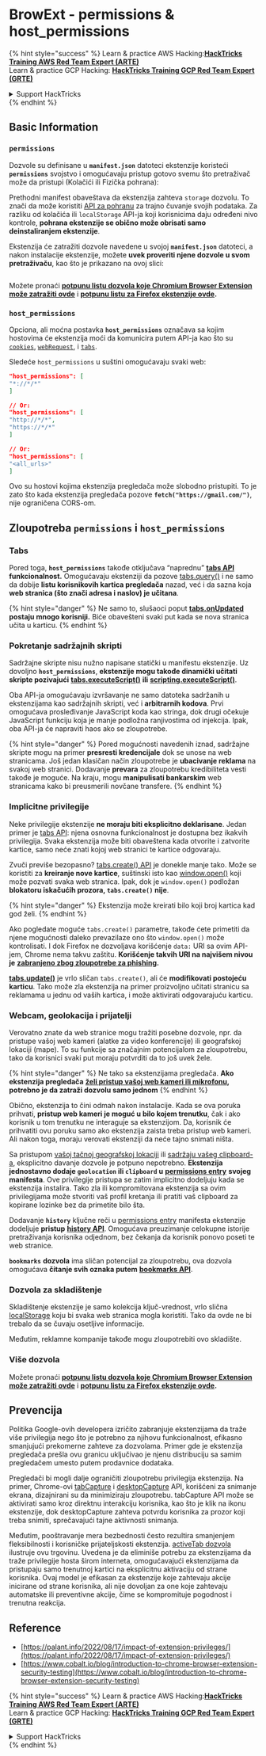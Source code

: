 # BrowExt - permissions & host\_permissions

{% hint style="success" %}
Learn & practice AWS Hacking:<img src="/.gitbook/assets/arte.png" alt="" data-size="line">[**HackTricks Training AWS Red Team Expert (ARTE)**](https://training.hacktricks.xyz/courses/arte)<img src="/.gitbook/assets/arte.png" alt="" data-size="line">\
Learn & practice GCP Hacking: <img src="/.gitbook/assets/grte.png" alt="" data-size="line">[**HackTricks Training GCP Red Team Expert (GRTE)**<img src="/.gitbook/assets/grte.png" alt="" data-size="line">](https://training.hacktricks.xyz/courses/grte)

<details>

<summary>Support HackTricks</summary>

* Check the [**subscription plans**](https://github.com/sponsors/carlospolop)!
* **Join the** 💬 [**Discord group**](https://discord.gg/hRep4RUj7f) or the [**telegram group**](https://t.me/peass) or **follow** us on **Twitter** 🐦 [**@hacktricks\_live**](https://twitter.com/hacktricks\_live)**.**
* **Share hacking tricks by submitting PRs to the** [**HackTricks**](https://github.com/carlospolop/hacktricks) and [**HackTricks Cloud**](https://github.com/carlospolop/hacktricks-cloud) github repos.

</details>
{% endhint %}

## Basic Information

### **`permissions`**

Dozvole su definisane u **`manifest.json`** datoteci ekstenzije koristeći **`permissions`** svojstvo i omogućavaju pristup gotovo svemu što pretraživač može da pristupi (Kolačići ili Fizička pohrana):

Prethodni manifest obaveštava da ekstenzija zahteva `storage` dozvolu. To znači da može koristiti [API za pohranu](https://developer.mozilla.org/en-US/docs/Mozilla/Add-ons/WebExtensions/API/storage) za trajno čuvanje svojih podataka. Za razliku od kolačića ili `localStorage` API-ja koji korisnicima daju određeni nivo kontrole, **pohrana ekstenzije se obično može obrisati samo deinstaliranjem ekstenzije**.

Ekstenzija će zatražiti dozvole navedene u svojoj **`manifest.json`** datoteci, a nakon instalacije ekstenzije, možete **uvek proveriti njene dozvole u svom pretraživaču**, kao što je prikazano na ovoj slici:

<figure><img src="../../.gitbook/assets/image (18).png" alt=""><figcaption></figcaption></figure>

Možete pronaći [**potpunu listu dozvola koje Chromium Browser Extension može zatražiti ovde**](https://developer.chrome.com/docs/extensions/develop/concepts/declare-permissions#permissions) i [**potpunu listu za Firefox ekstenzije ovde**](https://developer.mozilla.org/en-US/docs/Mozilla/Add-ons/WebExtensions/manifest.json/permissions#api\_permissions)**.**

### `host_permissions`

Opciona, ali moćna postavka **`host_permissions`** označava sa kojim hostovima će ekstenzija moći da komunicira putem API-ja kao što su [`cookies`](https://developer.mozilla.org/en-US/docs/Mozilla/Add-ons/WebExtensions/API/cookies), [`webRequest`](https://developer.mozilla.org/en-US/docs/Mozilla/Add-ons/WebExtensions/API/webRequest), i [`tabs`](https://developer.mozilla.org/en-US/docs/Mozilla/Add-ons/WebExtensions/API/tabs).

Sledeće `host_permissions` u suštini omogućavaju svaki web:
```json
"host_permissions": [
"*://*/*"
]

// Or:
"host_permissions": [
"http://*/*",
"https://*/*"
]

// Or:
"host_permissions": [
"<all_urls>"
]
```
Ovo su hostovi kojima ekstenzija pregledača može slobodno pristupiti. To je zato što kada ekstenzija pregledača pozove **`fetch("https://gmail.com/")`**, nije ograničena CORS-om.

## Zloupotreba `permissions` i `host_permissions`

### Tabs

Pored toga, **`host_permissions`** takođe otključava “naprednu” [**tabs API**](https://developer.mozilla.org/en-US/docs/Mozilla/Add-ons/WebExtensions/API/tabs) **funkcionalnost.** Omogućavaju ekstenziji da pozove [tabs.query()](https://developer.mozilla.org/en-US/docs/Mozilla/Add-ons/WebExtensions/API/tabs/query) i ne samo da dobije **listu korisnikovih kartica pregledača** nazad, već i da sazna koja **web stranica (što znači adresa i naslov) je učitana**.

{% hint style="danger" %}
Ne samo to, slušaoci poput [**tabs.onUpdated**](https://developer.mozilla.org/en-US/docs/Mozilla/Add-ons/WebExtensions/API/tabs/onUpdated) **postaju mnogo korisniji.** Biće obavešteni svaki put kada se nova stranica učita u karticu.
{% endhint %}

### Pokretanje sadržajnih skripti <a href="#running-content-scripts" id="running-content-scripts"></a>

Sadržajne skripte nisu nužno napisane statički u manifestu ekstenzije. Uz dovoljno **`host_permissions`**, **ekstenzije mogu takođe dinamički učitati skripte pozivajući** [**tabs.executeScript()**](https://developer.mozilla.org/en-US/docs/Mozilla/Add-ons/WebExtensions/API/tabs/executeScript) **ili** [**scripting.executeScript()**](https://developer.mozilla.org/en-US/docs/Mozilla/Add-ons/WebExtensions/API/scripting/executeScript).

Oba API-ja omogućavaju izvršavanje ne samo datoteka sadržanih u ekstenzijama kao sadržajnih skripti, već i **arbitrarnih kodova**. Prvi omogućava prosleđivanje JavaScript koda kao stringa, dok drugi očekuje JavaScript funkciju koja je manje podložna ranjivostima od injekcija. Ipak, oba API-ja će napraviti haos ako se zloupotrebe.

{% hint style="danger" %}
Pored mogućnosti navedenih iznad, sadržajne skripte mogu na primer **presresti kredencijale** dok se unose na web stranicama. Još jedan klasičan način zloupotrebe je **ubacivanje reklama** na svakoj web stranici. Dodavanje **prevara** za zloupotrebu kredibiliteta vesti takođe je moguće. Na kraju, mogu **manipulisati bankarskim** web stranicama kako bi preusmerili novčane transfere.
{% endhint %}

### Implicitne privilegije <a href="#implicit-privileges" id="implicit-privileges"></a>

Neke privilegije ekstenzije **ne moraju biti eksplicitno deklarisane**. Jedan primer je [tabs API](https://developer.mozilla.org/en-US/docs/Mozilla/Add-ons/WebExtensions/API/tabs): njena osnovna funkcionalnost je dostupna bez ikakvih privilegija. Svaka ekstenzija može biti obaveštena kada otvorite i zatvorite kartice, samo neće znati kojoj web stranici te kartice odgovaraju.

Zvuči previše bezopasno? [tabs.create() API](https://developer.mozilla.org/en-US/docs/Mozilla/Add-ons/WebExtensions/API/tabs/create) je donekle manje tako. Može se koristiti za **kreiranje nove kartice**, suštinski isto kao [window.open()](https://developer.mozilla.org/en-US/docs/Web/API/Window/open) koji može pozvati svaka web stranica. Ipak, dok je `window.open()` podložan **blokatoru iskačućih prozora, `tabs.create()` nije**.

{% hint style="danger" %}
Ekstenzija može kreirati bilo koji broj kartica kad god želi.
{% endhint %}

Ako pogledate moguće `tabs.create()` parametre, takođe ćete primetiti da njene mogućnosti daleko prevazilaze ono što `window.open()` može kontrolisati. I dok Firefox ne dozvoljava korišćenje `data:` URI sa ovim API-jem, Chrome nema takvu zaštitu. **Korišćenje takvih URI na najvišem nivou je** [**zabranjeno zbog zloupotrebe za phishing**](https://bugzilla.mozilla.org/show\_bug.cgi?id=1331351)**.**

[**tabs.update()**](https://developer.mozilla.org/en-US/docs/Mozilla/Add-ons/WebExtensions/API/tabs/update) je vrlo sličan `tabs.create()`, ali će **modifikovati postojeću karticu**. Tako može zla ekstenzija na primer proizvoljno učitati stranicu sa reklamama u jednu od vaših kartica, i može aktivirati odgovarajuću karticu.

### Webcam, geolokacija i prijatelji <a href="#webcam-geolocation-and-friends" id="webcam-geolocation-and-friends"></a>

Verovatno znate da web stranice mogu tražiti posebne dozvole, npr. da pristupe vašoj web kameri (alatke za video konferencije) ili geografskoj lokaciji (mape). To su funkcije sa značajnim potencijalom za zloupotrebu, tako da korisnici svaki put moraju potvrditi da to još uvek žele.

{% hint style="danger" %}
Ne tako sa ekstenzijama pregledača. **Ako ekstenzija pregledača** [**želi pristup vašoj web kameri ili mikrofonu**](https://developer.mozilla.org/en-US/docs/Web/API/MediaDevices/getUserMedia)**, potrebno je da zatraži dozvolu samo jednom**
{% endhint %}

Obično, ekstenzija to čini odmah nakon instalacije. Kada se ova poruka prihvati, **pristup web kameri je moguć u bilo kojem trenutku**, čak i ako korisnik u tom trenutku ne interaguje sa ekstenzijom. Da, korisnik će prihvatiti ovu poruku samo ako ekstenzija zaista treba pristup web kameri. Ali nakon toga, moraju verovati ekstenziji da neće tajno snimati ništa.

Sa pristupom [vašoj tačnoj geografskoj lokaciji](https://developer.mozilla.org/en-US/docs/Web/API/Geolocation) ili [sadržaju vašeg clipboard-a](https://developer.mozilla.org/en-US/docs/Web/API/Clipboard\_API), eksplicitno davanje dozvole je potpuno nepotrebno. **Ekstenzija jednostavno dodaje `geolocation` ili `clipboard` u** [**permissions entry**](https://developer.mozilla.org/en-US/docs/Mozilla/Add-ons/WebExtensions/manifest.json/permissions) **svojeg manifesta**. Ove privilegije pristupa se zatim implicitno dodeljuju kada se ekstenzija instalira. Tako zla ili kompromitovana ekstenzija sa ovim privilegijama može stvoriti vaš profil kretanja ili pratiti vaš clipboard za kopirane lozinke bez da primetite bilo šta.

Dodavanje **`history`** ključne reči u [permissions entry](https://developer.mozilla.org/en-US/docs/Mozilla/Add-ons/WebExtensions/manifest.json/permissions) manifesta ekstenzije dodeljuje **pristup** [**history API**](https://developer.mozilla.org/en-US/docs/Mozilla/Add-ons/WebExtensions/API/history). Omogućava preuzimanje celokupne istorije pretraživanja korisnika odjednom, bez čekanja da korisnik ponovo poseti te web stranice.

**`bookmarks`** **dozvola** ima sličan potencijal za zloupotrebu, ova dozvola omogućava **čitanje svih oznaka putem** [**bookmarks API**](https://developer.mozilla.org/en-US/docs/Mozilla/Add-ons/WebExtensions/API/bookmarks).

### Dozvola za skladištenje <a href="#the-storage-permission" id="the-storage-permission"></a>

Skladištenje ekstenzije je samo kolekcija ključ-vrednost, vrlo slična [localStorage](https://developer.mozilla.org/en-US/docs/Web/API/Window/localStorage) koju bi svaka web stranica mogla koristiti. Tako da ovde ne bi trebalo da se čuvaju osetljive informacije.

Međutim, reklamne kompanije takođe mogu zloupotrebiti ovo skladište.

### Više dozvola

Možete pronaći [**potpunu listu dozvola koje Chromium Browser Extension može zatražiti ovde**](https://developer.chrome.com/docs/extensions/develop/concepts/declare-permissions#permissions) i [**potpunu listu za Firefox ekstenzije ovde**](https://developer.mozilla.org/en-US/docs/Mozilla/Add-ons/WebExtensions/manifest.json/permissions#api\_permissions)**.**

## Prevencija <a href="#why-not-restrict-extension-privileges" id="why-not-restrict-extension-privileges"></a>

Politika Google-ovih developera izričito zabranjuje ekstenzijama da traže više privilegija nego što je potrebno za njihovu funkcionalnost, efikasno smanjujući prekomerne zahteve za dozvolama. Primer gde je ekstenzija pregledača prešla ovu granicu uključivao je njenu distribuciju sa samim pregledačem umesto putem prodavnice dodataka.

Pregledači bi mogli dalje ograničiti zloupotrebu privilegija ekstenzija. Na primer, Chrome-ovi [tabCapture](https://developer.chrome.com/docs/extensions/reference/tabCapture/) i [desktopCapture](https://developer.chrome.com/docs/extensions/reference/desktopCapture/) API, korišćeni za snimanje ekrana, dizajnirani su da minimiziraju zloupotrebu. tabCapture API može se aktivirati samo kroz direktnu interakciju korisnika, kao što je klik na ikonu ekstenzije, dok desktopCapture zahteva potvrdu korisnika za prozor koji treba snimiti, sprečavajući tajne aktivnosti snimanja.

Međutim, pooštravanje mera bezbednosti često rezultira smanjenjem fleksibilnosti i korisničke prijateljskosti ekstenzija. [activeTab dozvola](https://developer.mozilla.org/en-US/docs/Mozilla/Add-ons/WebExtensions/manifest.json/permissions#activetab\_permission) ilustruje ovu trgovinu. Uvedena je da eliminiše potrebu za ekstenzijama da traže privilegije hosta širom interneta, omogućavajući ekstenzijama da pristupaju samo trenutnoj kartici na eksplicitnu aktivaciju od strane korisnika. Ovaj model je efikasan za ekstenzije koje zahtevaju akcije inicirane od strane korisnika, ali nije dovoljan za one koje zahtevaju automatske ili preventivne akcije, čime se kompromituje pogodnost i trenutna reakcija.

## **Reference**

* [https://palant.info/2022/08/17/impact-of-extension-privileges/](https://palant.info/2022/08/17/impact-of-extension-privileges/)
* [https://www.cobalt.io/blog/introduction-to-chrome-browser-extension-security-testing](https://www.cobalt.io/blog/introduction-to-chrome-browser-extension-security-testing)

{% hint style="success" %}
Learn & practice AWS Hacking:<img src="/.gitbook/assets/arte.png" alt="" data-size="line">[**HackTricks Training AWS Red Team Expert (ARTE)**](https://training.hacktricks.xyz/courses/arte)<img src="/.gitbook/assets/arte.png" alt="" data-size="line">\
Learn & practice GCP Hacking: <img src="/.gitbook/assets/grte.png" alt="" data-size="line">[**HackTricks Training GCP Red Team Expert (GRTE)**<img src="/.gitbook/assets/grte.png" alt="" data-size="line">](https://training.hacktricks.xyz/courses/grte)

<details>

<summary>Support HackTricks</summary>

* Check the [**subscription plans**](https://github.com/sponsors/carlospolop)!
* **Join the** 💬 [**Discord group**](https://discord.gg/hRep4RUj7f) or the [**telegram group**](https://t.me/peass) or **follow** us on **Twitter** 🐦 [**@hacktricks\_live**](https://twitter.com/hacktricks\_live)**.**
* **Share hacking tricks by submitting PRs to the** [**HackTricks**](https://github.com/carlospolop/hacktricks) and [**HackTricks Cloud**](https://github.com/carlospolop/hacktricks-cloud) github repos.

</details>
{% endhint %}
